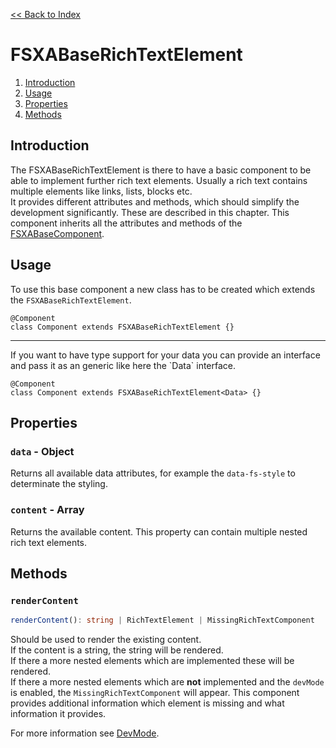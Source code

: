 [<< Back to Index](./index.md)

# FSXABaseRichTextElement

1. [Introduction](#introduction)
2. [Usage](#usage)
3. [Properties](#properties)
4. [Methods](#methods)

## Introduction

The FSXABaseRichTextElement is there to have a basic component to be able to implement further rich text elements.
Usually a rich text contains multiple elements like links, lists, blocks etc.
<br />
It provides different attributes and methods, which should simplify the development significantly. These are described in this chapter.
This component inherits all the attributes and methods of the [FSXABaseComponent](FSXABaseComponent.md).

## Usage

To use this base component a new class has to be created which extends the `FSXABaseRichTextElement`.

```tsx
@Component
class Component extends FSXABaseRichTextElement {}
```

<hr>
If you want to have type support for your data you can provide an interface and pass it as an generic like here the `Data` interface.

```tsx
@Component
class Component extends FSXABaseRichTextElement<Data> {}
```

## Properties

### `data` - Object

Returns all available data attributes, for example the `data-fs-style` to determinate the styling.

### `content` - Array

Returns the available content. This property can contain multiple nested rich text elements.

## Methods

### `renderContent`

```typescript
renderContent(): string | RichTextElement | MissingRichTextComponent
```

Should be used to render the existing content. <br />
If the content is a string, the string will be rendered. <br />
If there a more nested elements which are implemented these will be rendered.<br />
If there a more nested elements which are **not** implemented and the `devMode` is enabled, the `MissingRichTextComponent` will appear. This component provides additional information which element is missing and what information it provides.

For more information see [DevMode](./DevMode.md).
